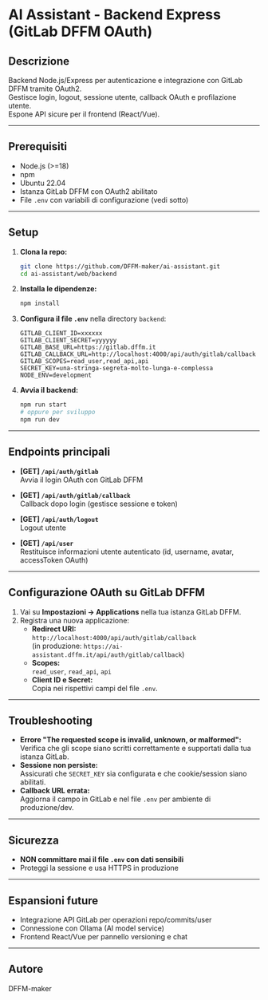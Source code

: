 # AI Assistant - Backend Express (GitLab DFFM OAuth)

## Descrizione

Backend Node.js/Express per autenticazione e integrazione con GitLab DFFM tramite OAuth2.  
Gestisce login, logout, sessione utente, callback OAuth e profilazione utente.  
Espone API sicure per il frontend (React/Vue).

---

## Prerequisiti

- Node.js (>=18)
- npm
- Ubuntu 22.04
- Istanza GitLab DFFM con OAuth2 abilitato
- File `.env` con variabili di configurazione (vedi sotto)

---

## Setup

1. **Clona la repo:**
   ```bash
   git clone https://github.com/DFFM-maker/ai-assistant.git
   cd ai-assistant/web/backend
   ```

2. **Installa le dipendenze:**
   ```bash
   npm install
   ```

3. **Configura il file `.env`** nella directory `backend`:
   ```
   GITLAB_CLIENT_ID=xxxxxx
   GITLAB_CLIENT_SECRET=yyyyyy
   GITLAB_BASE_URL=https://gitlab.dffm.it
   GITLAB_CALLBACK_URL=http://localhost:4000/api/auth/gitlab/callback
   GITLAB_SCOPES=read_user,read_api,api
   SECRET_KEY=una-stringa-segreta-molto-lunga-e-complessa
   NODE_ENV=development
   ```

4. **Avvia il backend:**
   ```bash
   npm run start
   # oppure per sviluppo
   npm run dev
   ```

---

## Endpoints principali

- **[GET] `/api/auth/gitlab`**  
  Avvia il login OAuth con GitLab DFFM

- **[GET] `/api/auth/gitlab/callback`**  
  Callback dopo login (gestisce sessione e token)

- **[GET] `/api/auth/logout`**  
  Logout utente

- **[GET] `/api/user`**  
  Restituisce informazioni utente autenticato (id, username, avatar, accessToken OAuth)

---

## Configurazione OAuth su GitLab DFFM

1. Vai su **Impostazioni → Applications** nella tua istanza GitLab DFFM.
2. Registra una nuova applicazione:
   - **Redirect URI:**  
     `http://localhost:4000/api/auth/gitlab/callback`  
     (in produzione: `https://ai-assistant.dffm.it/api/auth/gitlab/callback`)
   - **Scopes:**  
     `read_user`, `read_api`, `api`
   - **Client ID e Secret:**  
     Copia nei rispettivi campi del file `.env`.

---

## Troubleshooting

- **Errore "The requested scope is invalid, unknown, or malformed":**  
  Verifica che gli scope siano scritti correttamente e supportati dalla tua istanza GitLab.
- **Sessione non persiste:**  
  Assicurati che `SECRET_KEY` sia configurata e che cookie/session siano abilitati.
- **Callback URL errata:**  
  Aggiorna il campo in GitLab e nel file `.env` per ambiente di produzione/dev.

---

## Sicurezza

- **NON committare mai il file `.env` con dati sensibili**
- Proteggi la sessione e usa HTTPS in produzione

---

## Espansioni future

- Integrazione API GitLab per operazioni repo/commits/user
- Connessione con Ollama (AI model service)
- Frontend React/Vue per pannello versioning e chat

---

## Autore

DFFM-maker